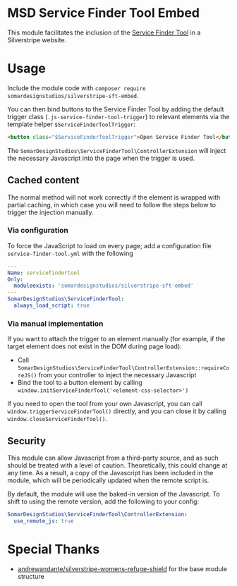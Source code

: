 # MSD Service Finder Tool Embed

This module facilitates the inclusion of the [Service Finder Tool](https://d2mr1k8kix77a1.cloudfront.net) in a Silverstripe website.

# Usage

Include the module code with `composer require somardesignstudios/silverstripe-sft-embed`.

You can then bind buttons to the Service Finder Tool by adding the default trigger class (`.js-service-finder-tool-trigger`) to relevant elements via the template helper `$ServiceFinderToolTrigger`:

```html
<button class="$ServiceFinderToolTrigger">Open Service Finder Tool</button>
```

The `SomarDesignStudios\ServiceFinderTool\ControllerExtension` will inject the necessary Javascript into the page when the trigger is used.

## Cached content

The normal method will not work correctly if the element is wrapped with partial caching, in which case you will need to follow the steps below to trigger the injection manually.

### Via configuration

To force the JavaScript to load on every page; add a configuration file `service-finder-tool.yml` with the following

```yaml
---
Name: servicefindertool
Only:
  moduleexists: 'somardesignstudios/silverstripe-sft-embed'
---
SomarDesignStudios\ServiceFinderTool:
  always_load_script: true
```

### Via manual implementation

If you want to attach the trigger to an element manually (for example, if the target element does not exist in the DOM during page load):

- Call `SomarDesignStudios\ServiceFinderTool\ControllerExtension::requireCoreJS()` from your controller to inject the necessary Javascript
- Bind the tool to a button element by calling `window.initServiceFinderTool('<element-css-selector>')`

If you need to open the tool from your own Javascript, you can call `window.triggerServiceFinderTool()` directly, and you can close it by calling `window.closeServiceFinderTool()`.



## Security

This module can allow Javascript from a third-party source, and as such should be treated with a level of caution. Theoretically, this could change at any time. As a result, a copy of the Javascript has been included in the module, which will be periodically updated when the remote script is.

By default, the module will use the baked-in version of the Javascript. To shift to using the remote version, add the following to your config:

```yaml
SomarDesignStudios\ServiceFinderTool\ControllerExtension:
  use_remote_js: true
```

# Special Thanks

- [andrewandante/silverstripe-womens-refuge-shield](https://github.com/andrewandante/silverstripe-womens-refuge-shield) for the base module structure
